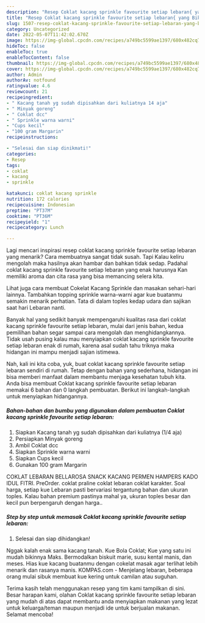 ```yaml
---
description: "Resep Coklat kacang sprinkle favourite setiap lebaran{ yang Bikin Ngiler,  Menu Buat lebaran"
title: "Resep Coklat kacang sprinkle favourite setiap lebaran{ yang Bikin Ngiler,  Menu Buat lebaran"
slug: 1507-resep-coklat-kacang-sprinkle-favourite-setiap-lebaran-yang-bikin-ngiler-menu-buat-lebaran
category: Uncategorized
date: 2022-05-07T11:42:02.670Z
image: https://img-global.cpcdn.com/recipes/a749bc5599ae1397/680x482cq70/coklat-kacang-sprinkle-favourite-setiap-lebaran-foto-resep-utama.jpg
hideToc: false
enableToc: true
enableTocContent: false
thumbnail: https://img-global.cpcdn.com/recipes/a749bc5599ae1397/680x482cq70/coklat-kacang-sprinkle-favourite-setiap-lebaran-foto-resep-utama.jpg
cover: https://img-global.cpcdn.com/recipes/a749bc5599ae1397/680x482cq70/coklat-kacang-sprinkle-favourite-setiap-lebaran-foto-resep-utama.jpg
author: Admin
authorAv: notfound
ratingvalue: 4.6
reviewcount: 21
recipeingredient:
- " Kacang tanah yg sudah dipisahkan dari kuliatnya 14 aja"
- " Minyak goreng"
- " Coklat dcc"
- " Sprinkle warna warni"
- "Cups kecil"
- "100 gram Margarin"
recipeinstructions:

- "Selesai dan siap dinikmati!"
categories:
- Resep
tags:
- coklat
- kacang
- sprinkle

katakunci: coklat kacang sprinkle 
nutrition: 172 calories
recipecuisine: Indonesian
preptime: "PT37M"
cooktime: "PT36M"
recipeyield: "1"
recipecategory: Lunch

---
```



Lagi mencari inspirasi resep coklat kacang sprinkle favourite setiap lebaran yang menarik? Cara membuatnya sangat tidak susah. Tapi Kalau keliru mengolah maka hasilnya akan hambar dan bahkan tidak sedap. Padahal coklat kacang sprinkle favourite setiap lebaran yang enak harusnya Kan memiliki aroma dan cita rasa yang bisa memancing selera kita.


Lihat juga cara membuat Cokelat Kacang Sprinkle dan masakan sehari-hari lainnya. Tambahkan topping sprinkle warna-warni agar kue buatanmu semakin menarik perhatian. Tata di dalam toples kedap udara dan sajikan saat hari Lebaran nanti.

Banyak hal yang sedikit banyak mempengaruhi kualitas rasa dari coklat kacang sprinkle favourite setiap lebaran, mulai dari jenis bahan, kedua pemilihan bahan segar sampai cara mengolah dan menghidangkannya. Tidak usah pusing kalau mau menyiapkan coklat kacang sprinkle favourite setiap lebaran enak di rumah, karena asal sudah tahu triknya maka hidangan ini mampu menjadi sajian istimewa.


Nah, kali ini kita coba, yuk, buat coklat kacang sprinkle favourite setiap lebaran sendiri di rumah. Tetap dengan bahan yang sederhana, hidangan ini bisa memberi manfaat dalam membantu menjaga kesehatan tubuh kita. Anda bisa membuat Coklat kacang sprinkle favourite setiap lebaran memakai 6 bahan dan 0 langkah pembuatan. Berikut ini langkah-langkah untuk menyiapkan hidangannya.

<!--inarticleads1-->

##### Bahan-bahan dan bumbu yang digunakan dalam pembuatan Coklat kacang sprinkle favourite setiap lebaran:

1. Siapkan  Kacang tanah yg sudah dipisahkan dari kuliatnya (1/4 aja)
1. Persiapkan  Minyak goreng
1. Ambil  Coklat dcc
1. Siapkan  Sprinkle warna warni
1. Siapkan Cups kecil
1. Gunakan 100 gram Margarin


COKLAT LEBARAN BELLAROSA SNACK KACANG PERMEN HAMPERS KADO IDUL FITRI. PreOrder. coklat praline coklat lebaran coklat karakter. Soal harga, setiap kue Lebaran pasti bervariasi tergantung bahan dan ukuran toples. Kalau bahan premium pastinya mahal ya, ukuran toples besar dan kecil pun berpengaruh dengan harga.. 

<!--inarticleads2-->

##### Step by step untuk memasak Coklat kacang sprinkle favourite setiap lebaran:


1. Selesai dan siap dihidangkan!

Nggak kalah enak sama kacang tanah. Kue Bola Coklat; Kue yang satu ini mudah bikinnya Maks. Bermodalkan biskuit marie, susu kental manis, dan meses. Hias kue kacang buatanmu dengan cokelat masak agar terlihat lebih menarik dan rasanya manis. KOMPAS.com - Menjelang lebaran, beberapa orang mulai sibuk membuat kue kering untuk camilan atau suguhan. 

Terima kasih telah menggunakan resep yang tim kami tampilkan di sini. Besar harapan kami, olahan Coklat kacang sprinkle favourite setiap lebaran yang mudah di atas dapat membantu anda menyiapkan makanan yang lezat untuk keluarga/teman maupun menjadi ide untuk berjualan makanan. Selamat mencoba!
